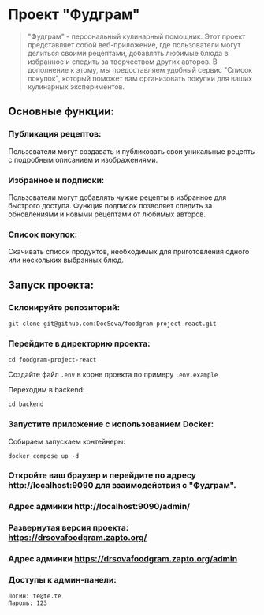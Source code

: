 # Проект "Фудграм"

> "Фудграм" - персональный кулинарный помощник. Этот проект представляет собой веб-приложение, где пользователи могут делиться своими рецептами, добавлять любимые блюда в избранное и следить за творчеством других авторов. В дополнение к этому, мы предоставляем удобный сервис "Список покупок", который поможет вам организовать покупки для ваших кулинарных экспериментов.


## Основные функции:

### Публикация рецептов:
Пользователи могут создавать и публиковать свои уникальные рецепты с подробным описанием и изображениями.

### Избранное и подписки:
Пользователи могут добавлять чужие рецепты в избранное для быстрого доступа.
Функция подписок позволяет следить за обновлениями и новыми рецептами от любимых авторов.

### Список покупок:
Скачивать список продуктов, необходимых для приготовления одного или нескольких выбранных блюд.

## Запуск проекта:

### Склонируйте репозиторий:
```
git clone git@github.com:DocSova/foodgram-project-react.git
```

### Перейдите в директорию проекта:
```
cd foodgram-project-react
```
Создайте файл ```.env``` в корне проекта по примеру ```.env.example```

Переходим в backend:
```
cd backend
```

### Запустите приложение с использованием Docker:

Собираем запускаем контейнеры:

```
docker compose up -d
```


### Откройте ваш браузер и перейдите по адресу http://localhost:9090 для взаимодействия с "Фудграм".
### Адрес админки http://localhost:9090/admin/

### Развернутая версия проекта: https://drsovafoodgram.zapto.org/
### Адрес админки https://drsovafoodgram.zapto.org/admin

### Доступы к админ-панели:

```
Логин: te@te.te
Пароль: 123
```